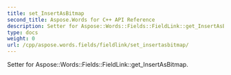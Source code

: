 ```yaml
---
title: set_InsertAsBitmap
second_title: Aspose.Words for C++ API Reference
description: Setter for Aspose::Words::Fields::FieldLink::get_InsertAsBitmap. 
type: docs
weight: 0
url: /cpp/aspose.words.fields/fieldlink/set_insertasbitmap/
---
```


Setter for Aspose::Words::Fields::FieldLink::get_InsertAsBitmap. 

